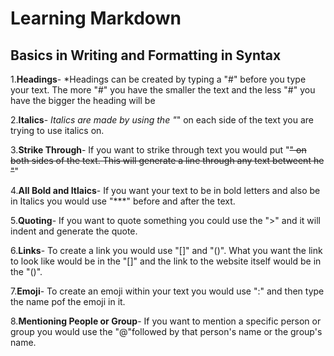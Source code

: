# Learning Markdown

## Basics in Writing and Formatting in Syntax

1.**Headings**- *Headings can be created by typing a "#" before you type your text. The more "#" you have the smaller the text and the less "#" you have the bigger the heading will be

2.**Italics**- *Italics are made by using the "*" on each side of the text you are trying to use italics on. 

3.**Strike Through**- If you want to strike through text you would put "~~" on both sides of the text. This will generate a line through any text betweent he "~~"

4.**All Bold and Itlaics**- If you want your text to be in bold letters and also be in Italics you would use "***" before and after the text. 

5.**Quoting**- If you want to quote something you could use the ">" and it will indent and generate the quote. 

6.**Links**- To create a link you would use "[]" and "()". What you want the link to look like would be in the "[]" and the link to the website itself would be in the "()". 

7.**Emoji**-  To create an emoji within your text you would use ":" and then type the name pof the emoji in it. 

8.**Mentioning People or Group**- If you want to mention a specific person or group you would use the "@"followed by that person's name or the group's name.  
